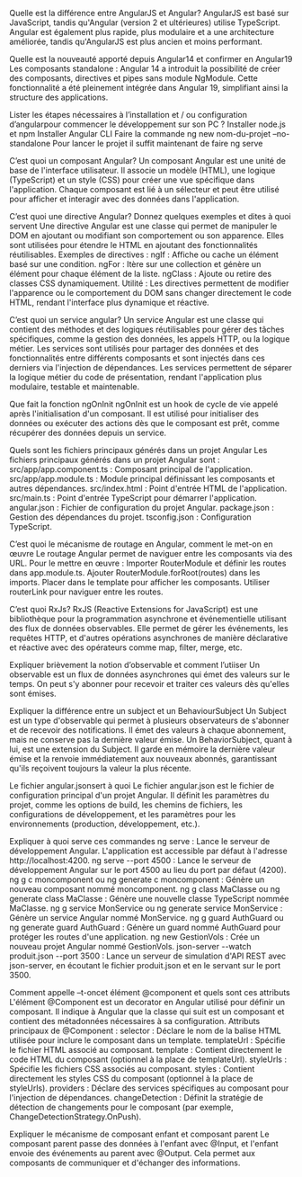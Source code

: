 Quelle est la différence entre AngularJS et Angular?
AngularJS est basé sur JavaScript, tandis qu'Angular (version 2 et ultérieures) utilise TypeScript. Angular est également plus rapide, plus modulaire et a une architecture améliorée, tandis qu'AngularJS est plus ancien et moins performant.

Quelle est la nouveauté apporté depuis Angular14 et confirmer en Angular19
Les composants standalone : Angular 14 a introduit la possibilité de créer des composants, directives et pipes sans module NgModule. Cette fonctionnalité a été pleinement intégrée dans Angular 19, simplifiant ainsi la structure des applications.

Lister les étapes nécessaires  à l’installation et / ou configuration d’angularpour commencer  le développement sur son PC ?
Installer node.js et npm
Installer Angular CLI
Faire la commande ng new nom-du-projet –no-standalone
Pour lancer le projet il suffit maintenant de faire ng serve

C’est quoi un composant Angular?
Un composant Angular est une unité de base de l'interface utilisateur. Il associe un modèle (HTML), une logique (TypeScript) et un style (CSS) pour créer une vue spécifique dans l'application. Chaque composant est lié à un sélecteur et peut être utilisé pour afficher et interagir avec des données dans l'application.

C’est quoi une directive Angular? Donnez quelques exemples et dites à quoi servent
Une directive Angular est une classe qui permet de manipuler le DOM en ajoutant ou modifiant son comportement ou son apparence. Elles sont utilisées pour étendre le HTML en ajoutant des fonctionnalités réutilisables.
Exemples de directives :
ngIf : Affiche ou cache un élément basé sur une condition.
ngFor : Itère sur une collection et génère un élément pour chaque élément de la liste.
ngClass : Ajoute ou retire des classes CSS dynamiquement.
Utilité :
Les directives permettent de modifier l'apparence ou le comportement du DOM sans changer directement le code HTML, rendant l'interface plus dynamique et réactive.

C’est quoi un service angular?
Un service Angular est une classe qui contient des méthodes et des logiques réutilisables pour gérer des tâches spécifiques, comme la gestion des données, les appels HTTP, ou la logique métier. Les services sont utilisés pour partager des données et des fonctionnalités entre différents composants et sont injectés dans ces derniers via l'injection de dépendances. Les services permettent de séparer la logique métier du code de présentation, rendant l'application plus modulaire, testable et maintenable.

Que fait la fonction ngOnInit
ngOnInit est un hook de cycle de vie appelé après l'initialisation d'un composant. Il est utilisé pour initialiser des données ou exécuter des actions dès que le composant est prêt, comme récupérer des données depuis un service.

Quels sont les fichiers principaux générés dans un projet Angular
Les fichiers principaux générés dans un projet Angular sont :
src/app/app.component.ts : Composant principal de l'application.
src/app/app.module.ts : Module principal définissant les composants et autres dépendances.
src/index.html : Point d'entrée HTML de l'application.
src/main.ts : Point d'entrée TypeScript pour démarrer l'application.
angular.json : Fichier de configuration du projet Angular.
package.json : Gestion des dépendances du projet.
tsconfig.json : Configuration TypeScript.





C’est quoi le mécanisme de routage en Angular,  comment le met-on en œuvre
Le routage Angular permet de naviguer entre les composants via des URL. Pour le mettre en œuvre :
Importer RouterModule et définir les routes dans app.module.ts.
Ajouter RouterModule.forRoot(routes) dans les imports.
Placer <router-outlet> dans le template pour afficher les composants.
Utiliser routerLink pour naviguer entre les routes.

C’est quoi RxJs?
RxJS (Reactive Extensions for JavaScript) est une bibliothèque pour la programmation asynchrone et événementielle utilisant des flux de données observables. Elle permet de gérer les événements, les requêtes HTTP, et d'autres opérations asynchrones de manière déclarative et réactive avec des opérateurs comme map, filter, merge, etc.

Expliquer  brièvement la notion d’observable et comment l’utiiser
Un observable est un flux de données asynchrones qui émet des valeurs sur le temps. On peut s'y abonner pour recevoir et traiter ces valeurs dès qu'elles sont émises.

Expliquer  la différence entre un subject et un BehaviourSubject
Un Subject est un type d'observable qui permet à plusieurs observateurs de s'abonner et de recevoir des notifications. Il émet des valeurs à chaque abonnement, mais ne conserve pas la dernière valeur émise.
Un BehaviorSubject, quant à lui, est une extension du Subject. Il garde en mémoire la dernière valeur émise et la renvoie immédiatement aux nouveaux abonnés, garantissant qu'ils reçoivent toujours la valeur la plus récente.

Le fichier angular.jsonsert à quoi
Le fichier angular.json est le fichier de configuration principal d'un projet Angular. Il définit les paramètres du projet, comme les options de build, les chemins de fichiers, les configurations de développement, et les paramètres pour les environnements (production, développement, etc.).

Expliquer  à quoi serve ces commandes 
ng serve : Lance le serveur de développement Angular. L'application est accessible par défaut à l'adresse http://localhost:4200.
ng serve --port 4500 : Lance le serveur de développement Angular sur le port 4500 au lieu du port par défaut (4200).
ng g c moncomponent ou ng generate c moncomponent : Génère un nouveau composant nommé moncomponent.
ng g class MaClasse ou ng generate class MaClasse : Génère une nouvelle classe TypeScript nommée MaClasse.
ng g service MonService ou ng generate service MonService : Génère un service Angular nommé MonService.
ng g guard AuthGuard ou ng generate guard AuthGuard : Génère un guard nommé AuthGuard pour protéger les routes d'une application.
ng new GestionVols : Crée un nouveau projet Angular nommé GestionVols.
json-server --watch produit.json --port 3500 : Lance un serveur de simulation d'API REST avec json-server, en écoutant le fichier produit.json et en le servant sur le port 3500.

Comment appelle –t-oncet élément @component et quels sont ces attributs
L'élément @Component est un decorator en Angular utilisé pour définir un composant. Il indique à Angular que la classe qui suit est un composant et contient des métadonnées nécessaires à sa configuration.
Attributs principaux de @Component :
selector : Déclare le nom de la balise HTML utilisée pour inclure le composant dans un template.
templateUrl : Spécifie le fichier HTML associé au composant.
template : Contient directement le code HTML du composant (optionnel à la place de templateUrl).
styleUrls : Spécifie les fichiers CSS associés au composant.
styles : Contient directement les styles CSS du composant (optionnel à la place de styleUrls).
providers : Déclare des services spécifiques au composant pour l'injection de dépendances.
changeDetection : Définit la stratégie de détection de changements pour le composant (par exemple, ChangeDetectionStrategy.OnPush).


Expliquer le mécanisme de composant enfant et composant parent
Le composant parent passe des données à l'enfant avec @Input, et l'enfant envoie des événements au parent avec @Output. Cela permet aux composants de communiquer et d'échanger des informations.
